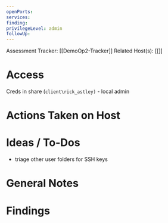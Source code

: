 ```yaml
---
openPorts: 
services: 
finding: 
privilegeLevel: admin
followUp:
---
```


Assessment Tracker: [[DemoOp2-Tracker]]
Related Host(s): [[]]

# Access
Creds in share (`client\rick_astley)` - local admin
# Actions Taken on Host

# Ideas / To-Dos
* triage other user folders for SSH keys
# General Notes

# Findings

